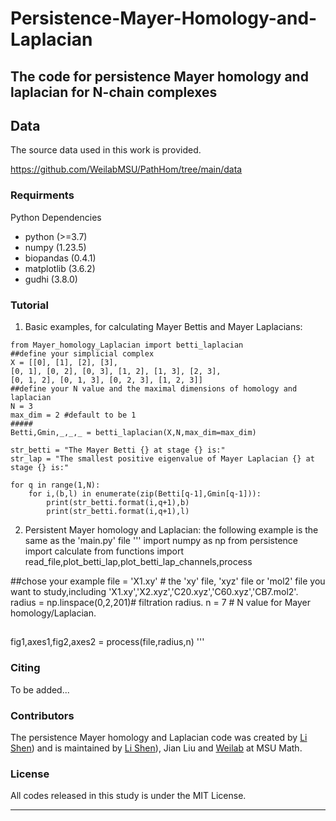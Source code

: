 # Persistence-Mayer-Homology-and-Laplacian
The code for persistence Mayer homology and laplacian for N-chain complexes
---

## Data

The source data used in this work is provided.

https://github.com/WeilabMSU/PathHom/tree/main/data

### Requirments

Python Dependencies
  - python      (>=3.7)
  - numpy       (1.23.5)
  - biopandas   (0.4.1)
  - matplotlib  (3.6.2)
  - gudhi       (3.8.0)
    
### Tutorial

1. Basic examples, for calculating Mayer Bettis and Mayer Laplacians:
   
```
from Mayer_homology_Laplacian import betti_laplacian
##define your simplicial complex
X = [[0], [1], [2], [3],
[0, 1], [0, 2], [0, 3], [1, 2], [1, 3], [2, 3],
[0, 1, 2], [0, 1, 3], [0, 2, 3], [1, 2, 3]]
##define your N value and the maximal dimensions of homology and laplacian
N = 3
max_dim = 2 #default to be 1
#####
Betti,Gmin,_,_,_ = betti_laplacian(X,N,max_dim=max_dim)

str_betti = "The Mayer Betti {} at stage {} is:"
str_lap = "The smallest positive eigenvalue of Mayer Laplacian {} at stage {} is:"

for q in range(1,N):
    for i,(b,l) in enumerate(zip(Betti[q-1],Gmin[q-1])):
        print(str_betti.format(i,q+1),b)
        print(str_betti.format(i,q+1),l)
```
2. Persistent Mayer homology and Laplacian:
   the following example is the same as the 'main.py' file
'''
import numpy as np
from persistence import calculate
from functions import read_file,plot_betti_lap,plot_betti_lap_channels,process

##chose your example
file = 'X1.xy' # the 'xy' file, 'xyz' file or 'mol2' file you want to study,including 'X1.xy','X2.xyz','C20.xyz','C60.xyz','CB7.mol2'.
radius = np.linspace(0,2,201)# filtration radius.
n = 7 # N value for Mayer homology/Laplacian.
##
fig1,axes1,fig2,axes2 = process(file,radius,n)
'''
### Citing
 To be added...
 
### Contributors
The persistence Mayer homology and Laplacian code was created by [Li Shen](https://github.com/shenli0920)) and is maintained by [Li Shen](https://github.com/shenli0920)), Jian Liu and [Weilab](https://github.com/msuweilab) at MSU Math.

### License
All codes released in this study is under the MIT License.

---
